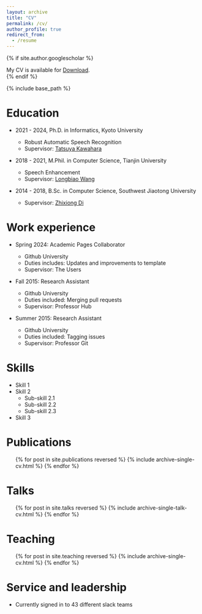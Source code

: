 ```yaml
---
layout: archive
title: "CV"
permalink: /cv/
author_profile: true
redirect_from:
  - /resume
---
```



{% if site.author.googlescholar %}
  <div class="wordwrap">My CV is available for <a href="https://drive.google.com/file/d/18QTAgp_dxp2KIXHRb-GwviN1uUntKivp/view?usp=drive_link">Download</a>.</div>
{% endif %}

{% include base_path %}


Education
======
* 2021 - 2024, Ph.D. in Informatics, Kyoto University
  * Robust Automatic Speech Recognition
  * Supervisor: <a href="http://sap.ist.i.kyoto-u.ac.jp/members/kawahara/" target="_blank">Tatsuya Kawahara</a>

* 2018 - 2021, M.Phil. in Computer Science, Tianjin University
  * Speech Enhancement
  * Supervisor: <a href="http://cic.tju.edu.cn/faculty/wanglongbiao/wang.html" target="_blank">Longbiao Wang</a>

* 2014 - 2018, B.Sc. in Computer Science, Southwest Jiaotong University
  * Supervisor: <a href="https://faculty.swjtu.edu.cn/dizhixiong/zh_CN/zhym/129018/list/index.htm" target="_blank">Zhixiong Di </a>


Work experience
======
* Spring 2024: Academic Pages Collaborator
  * Github University
  * Duties includes: Updates and improvements to template
  * Supervisor: The Users

* Fall 2015: Research Assistant
  * Github University
  * Duties included: Merging pull requests
  * Supervisor: Professor Hub

* Summer 2015: Research Assistant
  * Github University
  * Duties included: Tagging issues
  * Supervisor: Professor Git
  
Skills
======
* Skill 1
* Skill 2
  * Sub-skill 2.1
  * Sub-skill 2.2
  * Sub-skill 2.3
* Skill 3

Publications
======
  <ul>{% for post in site.publications reversed %}
    {% include archive-single-cv.html %}
  {% endfor %}</ul>
  
Talks
======
  <ul>{% for post in site.talks reversed %}
    {% include archive-single-talk-cv.html  %}
  {% endfor %}</ul>
  
Teaching
======
  <ul>{% for post in site.teaching reversed %}
    {% include archive-single-cv.html %}
  {% endfor %}</ul>
  
Service and leadership
======
* Currently signed in to 43 different slack teams

